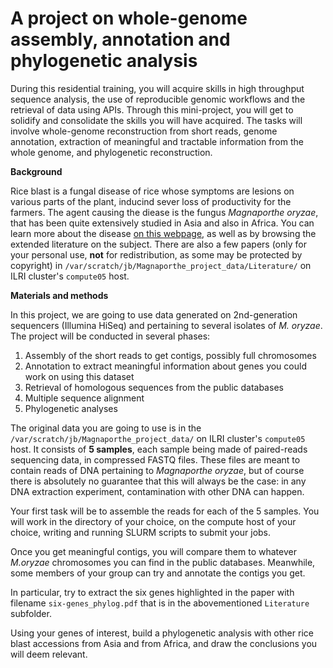 # A project on whole-genome assembly, annotation and phylogenetic analysis


During this residential training, you will acquire skills in high throughput sequence analysis, the use of reproducible genomic workflows and the retrieval of data using APIs. Through this mini-project, you will get to solidify and consolidate the skills you will have acquired. The tasks will involve whole-genome reconstruction from short reads, genome annotation, extraction of meaningful and tractable information from the whole genome, and phylogenetic reconstruction. 



**Background**

Rice blast is a fungal disease of rice whose symptoms are lesions on various parts of the plant, inducind sever loss of productivity for the farmers. The agent causing the diease is the fungus *Magnaporthe oryzae*, that has been quite extensively studied in Asia and also in Africa. You can learn more about the disease [on this webpage](https://www.apsnet.org/edcenter/disandpath/fungalasco/pdlessons/Pages/RiceBlast.aspx), as well as by browsing the extended literature on the subject. There are also a few papers (only for your personal use, **not** for redistribution, as some may be protected by copyright) in ``/var/scratch/jb/Magnaporthe_project_data/Literature/`` on ILRI cluster's ``compute05`` host.


**Materials and methods**


In this project, we are going to use data generated on 2nd-generation sequencers (Illumina HiSeq) and pertaining to several isolates of *M. oryzae*. The project will be conducted in several phases:
 1. Assembly of the short reads to get contigs, possibly full chromosomes
 2. Annotation to extract meaningful information about genes you could work on using this dataset
 3. Retrieval of homologous sequences from the public databases
 4. Multiple sequence alignment
 5. Phylogenetic analyses


The original data you are going to use is in the ``/var/scratch/jb/Magnaporthe_project_data/`` on ILRI cluster's ``compute05`` host. It consists of **5 samples**, each sample being made of paired-reads sequencing data, in compressed FASTQ files. These files are meant to contain reads of DNA pertaining to *Magnaporthe oryzae*, but of course there is absolutely no guarantee that this will always be the case: in any DNA extraction experiment, contamination with other DNA can happen.

Your first task will be to assemble the reads for each of the 5 samples. You will work in the directory of your choice, on the compute host of your choice, writing and running SLURM scripts to submit your jobs.

Once you get meaningful contigs, you will compare them to whatever *M.oryzae* chromosomes you can find in the public databases. Meanwhile, some members of your group can try and annotate the contigs you get.

In particular, try to extract the six genes highlighted in the paper with filename ``six-genes_phylog.pdf`` that is in the abovementioned ``Literature`` subfolder.


Using your genes of interest, build a phylogenetic analysis with other rice blast accessions from Asia and from Africa, and draw the conclusions you will deem relevant.

